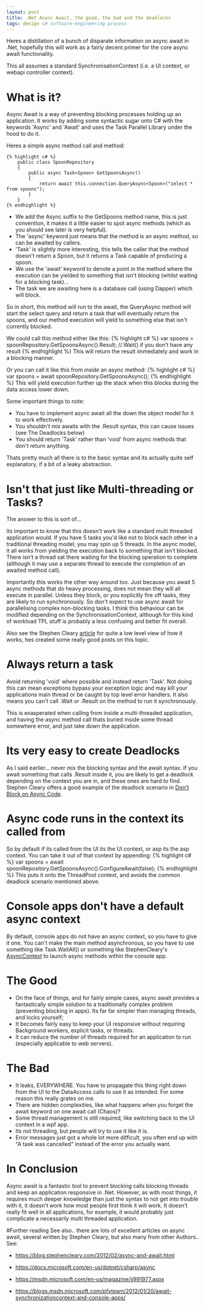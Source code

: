 ```yaml
---
layout: post
title: .Net Async Await, the good, the bad and the deadlocks
tags: design c# software-engineering process
---
```


Heres a distillation of a bunch of disparate information on async await in .Net, hopefully this will work as a fairly decent primer for the core async await functionality.

This all assumes a standard SynchronisationContext (i.e. a UI context, or webapi controller context).

# What is it?
Async Await is a way of preventing blocking processes holding up an application. It works by adding some syntactic sugar onto C# with the keywords 'Async' and 'Await' and uses the Task Parallel Library under the hood to do it.

Heres a simple async method call and method:

    {% highlight c# %}
        public class SpoonRepository
        {
            public async Task<Spoon> GetSpoonsAsync()
            {
                return await this.connection.QueryAsync<Spoon>("select * from spoons"); 
            }
        }
    {% endhighlight %}

- We add the Async suffix to the GetSpoons method name, this is just convention, it makes it a little easier to spot async methods (which as you should see later is very helpful).
- The 'async' keyword just means that the method is an async method, so can be awaited by callers.  
- 'Task<Spoon>' is slightly more interesting, this tells the caller that the method doesn't return a Spoon, but it returns a Task capable of producing a spoon. 
- We use the 'await' keyword to denote a point in the method where the execution can be yielded to something that isn't blocking (whilst waiting for a blocking task)... 
- The task we are awaiting here is a database call (using Dapper) which will block.

So in short, this method will run to the await, the QueryAsync method will start the select query and return a task that will eventually return the spoons, and our method execution will yield to something else that isn't currently blocked.

We could call this method either like this:
    {% highlight c# %}
        var spoons = spoonRepository.GetSpoonsAsync().Result; //.Wait() if you don't have any result
    {% endhighlight %}
This will return the result immediately and work in a blocking manner.

Or you can call it like this from *inside* an async method:
    {% highlight c# %}
        var spoons = await spoonRepository.GetSpoonsAsync();
    {% endhighlight %}
This will yield execution further up the stack when this blocks during the data access lower down.

Some important things to note:
- You have to implement async await all the down the object model for it to work effectively.
- You shouldn't mix awaits with the .Result syntax, this can cause issues (see The Deadlocks below)
- You should return 'Task' rather than 'void' from async methods that don't return anything.

Thats pretty much all there is to the basic syntax and its actually quite self explanatory, if a bit of a leaky abstraction.

# Isn't that just like Multi-threading or Tasks?
The answer to this is sort of...  

Its important to know that this doesn't work like a standard multi threaded application would. If you have 5 tasks you'd like not to block each other in a traditional threading model, you may spin up 5 threads. In the async model, it all works from yielding the execution back to something that isn't blocked. There isn't a thread sat there waiting for the blocking operation to complete (although it may use a separate thread to execute the completion of an awaited method call).

Importantly this works the other way around too. Just because you await 5 async methods that do heavy processing, does not mean they will all execute in parallel. Unless they block, or you explicitly fire off tasks, they are likely to run synchronously. So don't expect to use async await for parallelising complex non-blocking tasks. I think this behaviour can be modified depending on the SynchronisationContext, although for this kind of workload TPL stuff is probably a less confusing and better fit overall.

Also see the Stephen Cleary [article](https://blog.stephencleary.com/2013/11/there-is-no-thread.html) for quite a low level view of how it works, hes created some really good posts on this topic.

# Always return a task
Avoid returning 'void' where possible and instead return 'Task'. Not doing this can mean exceptions bypass your exception logic and may kill your applications main thread or be caught by top level error handlers. It also means you can't call .Wait or .Result on the method to run it synchronously. 

This is exasperated when calling from inside a multi-threaded application, and having the async method call thats buried inside some thread somewhere error, and just take down the application.

# Its very easy to create Deadlocks
As I said earlier... never mix the blocking syntax and the await syntax. If you await something that calls .Result inside it, you are likely to get a deadlock depending on the context you are in, and these ones are hard to find.
Stephen Cleary offers a good example of the deadlock scenario in [Don't Block on Async Code](https://blog.stephencleary.com/2012/07/dont-block-on-async-code.html).

# Async code runs in the context its called from
So by default if its called from the UI its the UI context, or asp its the asp context. You can take it out of that context by appending:
    {% highlight c# %}
        var spoons = await spoonRepository.GetSpoonsAsync().ConfigureAwait(false);
    {% endhighlight %}
This puts it onto the ThreadPool context, and avoids the common deadlock scenario mentioned above.

# Console apps don't have a default async context
By default, console apps do not have an async context, so you have to give it one. You can't make the main method asynchronous, so you have to use something like Task.WaitAll() or something like StephenCleary's [AsyncContext](https://github.com/StephenCleary/AsyncEx/wiki/AsyncContext) to launch async methods within the console app.

# The Good
 - On the face of things, and for fairly simple cases, async await provides a fantastically simple solution to a traditionally complex problem (preventing blocking in apps).  Its far far simpler than managing threads, and locks yourself;
 - It becomes fairly easy to keep your UI responsive without requiring Background workers, explicit tasks, or threads.
 - It can reduce the number of threads required for an application to run (especially applicable to web servers).

# The Bad
 - It leaks, EVERYWHERE. You have to propagate this thing right down from the UI to the DataAccess calls to use it as intended. For some reason this really grates on me.
 - There are hidden complexities, like what happens when you forget the await keyword on one await call (Chaos)? 
 - Some thread management is still required, like switching back to the UI context in a wpf app.
 - Its not threading, but people will try to use it like it is.
 - Error messages just got a whole lot more difficult, you often end up with "A task was cancelled" instead of the error you actually want.

# In Conclusion
Async await is a fantastic tool to prevent blocking calls blocking threads and keep an application responsive in .Net. However, as with most things, it requires much deeper knowledge than just the syntax to not get into trouble with it, it doesn't work how most people first think it will work. It doesn't really fit well in all applications, for example, it would probably just complicate a necessarily multi threaded application. 

#Further reading
See also.. there are lots of excellent articles on async await, several written by Stephen Cleary, but also many from other Authors.. See:

 - https://blog.stephencleary.com/2012/02/async-and-await.html

 - https://docs.microsoft.com/en-us/dotnet/csharp/async

 - https://msdn.microsoft.com/en-us/magazine/jj991977.aspx

 - https://blogs.msdn.microsoft.com/pfxteam/2012/01/20/await-synchronizationcontext-and-console-apps/





